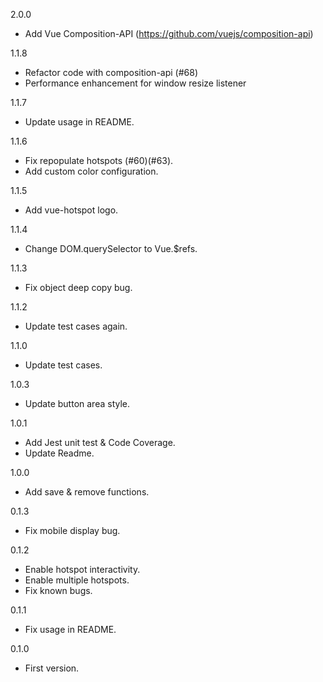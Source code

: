 2.0.0
* Add Vue Composition-API (https://github.com/vuejs/composition-api)

1.1.8
* Refactor code with composition-api (#68)
* Performance enhancement for window resize listener

1.1.7
* Update usage in README.

1.1.6
* Fix repopulate hotspots (#60)(#63).
* Add custom color configuration.

1.1.5
* Add vue-hotspot logo.

1.1.4
* Change DOM.querySelector to Vue.$refs.

1.1.3
* Fix object deep copy bug.

1.1.2
* Update test cases again.

1.1.0
* Update test cases.

1.0.3
* Update button area style.

1.0.1
* Add Jest unit test & Code Coverage.
* Update Readme.

1.0.0
* Add save & remove functions.

0.1.3
* Fix mobile display bug.

0.1.2
* Enable hotspot interactivity.
* Enable multiple hotspots.
* Fix known bugs.

0.1.1
* Fix usage in README.

0.1.0
* First version.